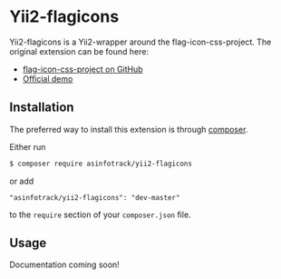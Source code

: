 # Yii2-flagicons
Yii2-flagicons is a Yii2-wrapper around the flag-icon-css-project. The original extension can be found
here:

- [flag-icon-css-project on GitHub](https://github.com/lipis/flag-icon-css)
- [Official demo](http://lipis.github.io/flag-icon-css/)

## Installation
The preferred way to install this extension is through [composer](http://getcomposer.org/download/).

Either run

```bash
$ composer require asinfotrack/yii2-flagicons
```

or add

```
"asinfotrack/yii2-flagicons": "dev-master"
```

to the `require` section of your `composer.json` file.


## Usage

Documentation coming soon!
